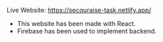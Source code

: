 Live Website: https://secquraise-task.netlify.app/

* This website has been made with React.
* Firebase has been used to implement backend.